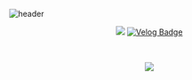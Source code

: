 ![header](https://capsule-render.vercel.app/api?type=waving&color=auto&height=200&section=header&text=SoYeong's%20Github&fontSize=70&fontColor=ffffff)

<div align="center" style="text-align:center">

<a href="https://github.com/soyeong125"><img src="https://hits.seeyoufarm.com/api/count/incr/badge.svg?url=https%3A%2F%2Fgithub.com%2Fseondal&count_bg=%23000000&title_bg=%23000000&icon=github.svg&icon_color=%23E7E7E7&title=GitHub&edge_flat=false)"/></a>
[![Velog Badge](https://img.shields.io/badge/Velog-01DFA5?style=flat-square&logoColor=white&link=https://velog.io/@soyeong125)](https://velog.io/@soyeong125)
<h2 align="center"></h2>
<br>

<img src="https://github-readme-stats.vercel.app/api/top-langs/?username=soyeong125&theme=dracula&layout=compact&langs_count=10"/>

</div>
